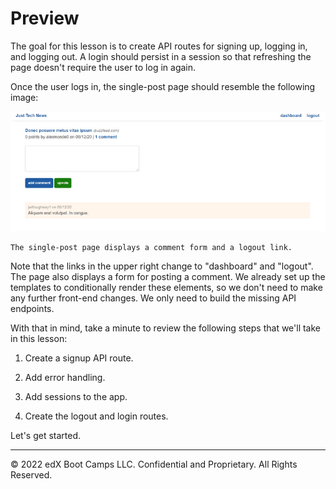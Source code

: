 # Preview

The goal for this lesson is to create API routes for signing up, logging in, and logging out. A login should persist in a session so that refreshing the page doesn't require the user to log in again.

Once the user logs in, the single-post page should resemble the following image:

![](../Image/300-page-preview.png)

`The single-post page displays a comment form and a logout link.`

Note that the links in the upper right change to "dashboard" and "logout". The page also displays a form for posting a comment. We already set up the templates to conditionally render these elements, so we don't need to make any further front-end changes. We only need to build the missing API endpoints.

With that in mind, take a minute to review the following steps that we'll take in this lesson:

1. Create a signup API route.

2. Add error handling.

3. Add sessions to the app.

4. Create the logout and login routes.

Let's get started.

---
© 2022 edX Boot Camps LLC. Confidential and Proprietary. All Rights Reserved.
